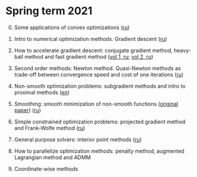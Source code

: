 # Spring term 2021

0. Some applications of convex optimizations ([ru](../preliminaries/demos/demos.ipynb))

1. Intro to numerical optimization methods. Gradient descent ([ru](./intro_gd.ipynb))

2. How to accelerate gradient descent: conjugate gradient method, heavy-ball method and fast gradient method ([vol 1, ru](./acc_grad.ipynb); [vol 2, ru](./acc_grad_vol2.ipynb))

3. Second order methods: Newton method. Quasi-Newton methods as trade-off between convergence speed and cost of one iterations ([ru](./newton_quasi.ipynb))

4. Non-smooth optimization problems: subgradient methods and intro to proximal methods ([en](./subgrad_prox.ipynb))

5. Smoothing: smooth minimization of non-smooth functions ([original paper](https://link.springer.com/article/10.1007/s10107-004-0552-5)) ([ru](./smoothing.ipynb))

6. Simple constrained optimization problems: projected gradient method and Frank-Wolfe method ([ru](./pg_fw.ipynb))

7. General purpose solvers: interior point methods ([ru](./int_point.ipynb))

8. How to parallelize optimization methods: penalty method, augmented Lagrangian method and ADMM

9. Coordinate-wise methods
